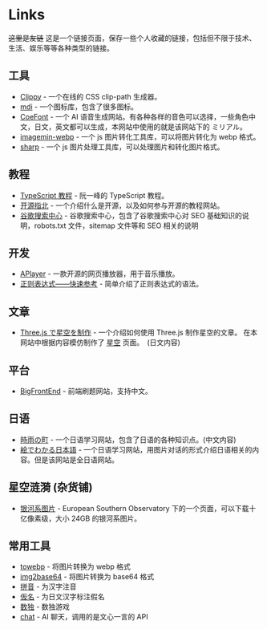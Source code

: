 # Links

~~这里是友链~~ 这是一个链接页面，保存一些个人收藏的链接，包括但不限于技术、生活、娱乐等等各种类型的链接。

## 工具

-   [Clippy](https://bennettfeely.com/clippy/) - 一个在线的 CSS clip-path 生成器。
-   [mdi](https://pictogrammers.com/library/mdi/) - 一个图标库，包含了很多图标。
-   [CoeFont](https://coefont.cloud/coefonts) - 一个 AI 语音生成网站。有各种各样的音色可以选择，一些角色中文，日文，英文都可以生成，本网站中使用的就是该网站下的 ミリアル。
-   [imagemin-webp](https://github.com/imagemin/imagemin-webp) - 一个 js 图片转化工具库，可以将图片转化为 webp 格式。
-   [sharp](https://sharp.pixelplumbing.com/) - 一个 js 图片处理工具库，可以处理图片和转化图片格式。

## 教程

-   [TypeScript 教程](https://wangdoc.com/typescript/intro) - 阮一峰的 TypeScript 教程。
-   [开源指北](https://oschina.gitee.io/opensource-guide/) - 一个介绍什么是开源，以及如何参与开源的教程网站。
-   [谷歌搜索中心](https://developers.google.com/search/docs?hl=zh-cn) - 谷歌搜索中心，包含了谷歌搜索中心对 SEO 基础知识的说明，robots.txt 文件，sitemap 文件等和 SEO 相关的说明

## 开发

-   [APlayer](https://aplayer.js.org/#/zh-Hans/) - 一款开源的网页播放器，用于音乐播放。
-   [正则表达式——快速参考](https://ahkcn.github.io/docs/misc/RegEx-QuickRef.htm) - 简单介绍了正则表达式的语法。

## 文章

-   [Three.js で星空を制作](https://www.pentacreation.com/blog/2020/08/200808.html) - 一个介绍如何使用 Three.js 制作星空的文章。 在本网站中根据内容模仿制作了 [星空](/ex/space) 页面。　(日文内容)

## 平台

-   [BigFrontEnd](https://bigfrontend.dev/zh) - 前端刷题网站，支持中文。

## 日语

-   [時雨の町](https://www.sigure.tw/) - 一个日语学习网站，包含了日语的各种知识点。(中文内容)
-   [絵でわかる日本語](http://www.edewakaru.com/) - 一个日语学习网站，用图片对话的形式介绍日语相关的内容。但是该网站是全日语网站。

## 星空涟漪 (杂货铺)

-   [银河系图片](https://www.eso.org/public/images/eso1242a/) - European Southern Observatory 下的一个页面，可以下载十亿像素级，大小 24GB 的银河系图片。

## 常用工具

-   [towebp](/something/towebp) - 将图片转换为 webp 格式
-   [img2base64](/something/img2base64) - 将图片转换为 base64 格式
-   [拼音](/something/pinyin) - 为汉字注音
-   [仮名](/something/kana) - 为日文汉字标注假名
-   [数独](/something/soduku) - 数独游戏
-   [chat](/something/chat) - AI 聊天，调用的是文心一言的 API
